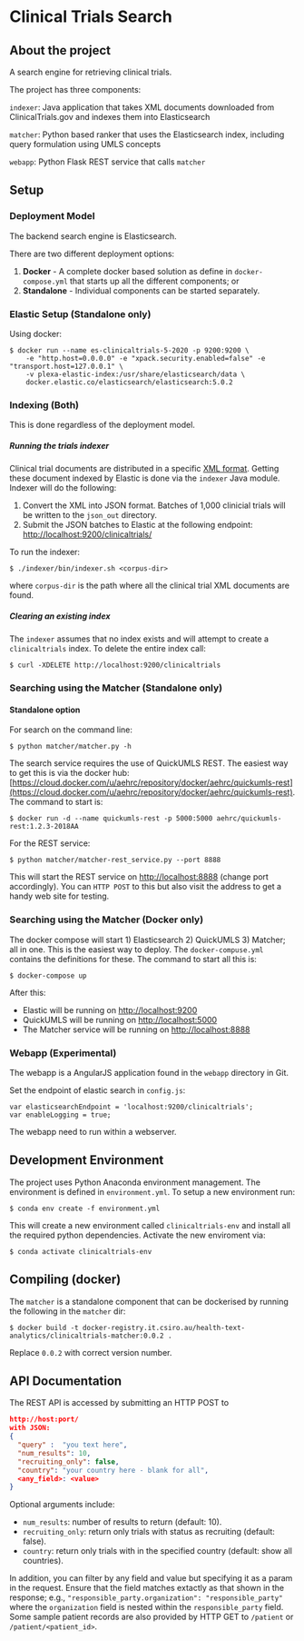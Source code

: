 # Clinical Trials Search


## About the project

A search engine for retrieving clinical trials.

The project has three components:

`indexer`: Java application that takes XML documents downloaded from ClinicalTrials.gov and indexes them into Elasticsearch

`matcher`: Python based ranker that uses the Elasticsearch index, including query formulation using UMLS concepts

`webapp`: Python Flask REST service that calls `matcher`

## Setup


### Deployment Model

The backend search engine is Elasticsearch.

There are two different deployment options:

1. **Docker** - A complete docker based solution as define in `docker-compose.yml` that starts up all the different components; or
2. **Standalone** - Individual components can be started separately.




### Elastic Setup (Standalone only)

Using docker:

```
$ docker run --name es-clinicaltrials-5-2020 -p 9200:9200 \
	-e "http.host=0.0.0.0" -e "xpack.security.enabled=false" -e "transport.host=127.0.0.1" \
	-v plexa-elastic-index:/usr/share/elasticsearch/data \
	docker.elastic.co/elasticsearch/elasticsearch:5.0.2
```

### Indexing (Both)

This is done regardless of the deployment model.

##### Running the trials indexer

Clinical trial documents are distributed in a specific [XML format](https://clinicaltrials.gov/ct2/resources/download). Getting these document indexed by Elastic is done via the `indexer` Java module. Indexer will do the following:

1. Convert the XML into JSON format. Batches of 1,000 clinicial trials will be written to the `json_out` directory.
2. Submit the JSON batches to Elastic at the following endpoint: [http://localhost:9200/clinicaltrials/](http://localhost:9200/clinicaltrials/)


To run the indexer:

```
$ ./indexer/bin/indexer.sh <corpus-dir>
```

where `corpus-dir` is the path where all the clinical trial XML documents are found.

##### Clearing an existing index

The `indexer` assumes that no index exists and will attempt to create a `clinicaltrials` index. To delete the entire index call:

```
$ curl -XDELETE http://localhost:9200/clinicaltrials
```

### Searching using the Matcher (Standalone only)


#### Standalone option

For search on the command line:

```
$ python matcher/matcher.py -h
```

The search service requires the use of QuickUMLS REST. The easiest way to get this is via the docker hub: [https://cloud.docker.com/u/aehrc/repository/docker/aehrc/quickumls-rest](https://cloud.docker.com/u/aehrc/repository/docker/aehrc/quickumls-rest). The command to start is:

```
$ docker run -d --name quickumls-rest -p 5000:5000 aehrc/quickumls-rest:1.2.3-2018AA
```

For the REST service:

```
$ python matcher/matcher-rest_service.py --port 8888 
```
This will start the REST service on [http://localhost:8888](http://localhost:8888) (change port accordingly). You can `HTTP POST` to this but also visit the address to get a handy web site for testing.

### Searching using the Matcher (Docker only)

The docker compose will start 1) Elasticsearch 2) QuickUMLS 3) Matcher; all in one. This is the easiest way to deploy. The `docker-compuse.yml` contains the definitions for these. The command to start all this is:

```
$ docker-compose up
```

After this:

* Elastic will be running on [http://localhost:9200](http://localhost:9200)
* QuickUMLS will be running on [http://localhost:5000](http://localhost:5000)
* The Matcher service will be running on [http://localhost:8888](http://localhost:8888)

### Webapp (Experimental)

The webapp is a AngularJS application found in the `webapp` directory in Git.

Set the endpoint of elastic search in `config.js`:

```
var elasticsearchEndpoint = 'localhost:9200/clinicaltrials';
var enableLogging = true;
```

The webapp need to run within a webserver.

## Development Environment

The project uses Python Anaconda environment management. The environment is defined in `environment.yml`. To setup a new environment run:

```
$ conda env create -f environment.yml
```

This will create a new environment called `clinicaltrials-env` and install all the required python dependencies. Activate the new enviroment via:

```
$ conda activate clinicaltrials-env
```
## Compiling (docker)

The `matcher` is a standalone component that can be dockerised by running the following in the `matcher` dir:

```{bash}
$ docker build -t docker-registry.it.csiro.au/health-text-analytics/clinicaltrials-matcher:0.0.2 .
```
Replace `0.0.2` with correct version number.

## API Documentation

The REST API is accessed by submitting an HTTP POST to

```json
http://host:port/
with JSON:
{
  "query" :  "you text here",
  "num_results": 10,
  "recruiting_only": false,
  "country": "your country here - blank for all",
  <any_field>: <value>
}
```
					
Optional arguments include:
- `num_results`: number of results to return (default: 10).
- `recruiting_only`: return only trials with status as recruiting (default: false).
- `country`: return only trials with in the specified country (default: show all countries).

In addition, you can filter by any field and value but specifying it as a param in the request. Ensure that the field matches extactly as that shown in the response; e.g., `"responsible_party.organization": "responsible_party"` where the `organization` field is nested within the `responsible_party` field.
Some sample patient records are also provided by HTTP GET to `/patient` or `/patient/<patient_id>`.